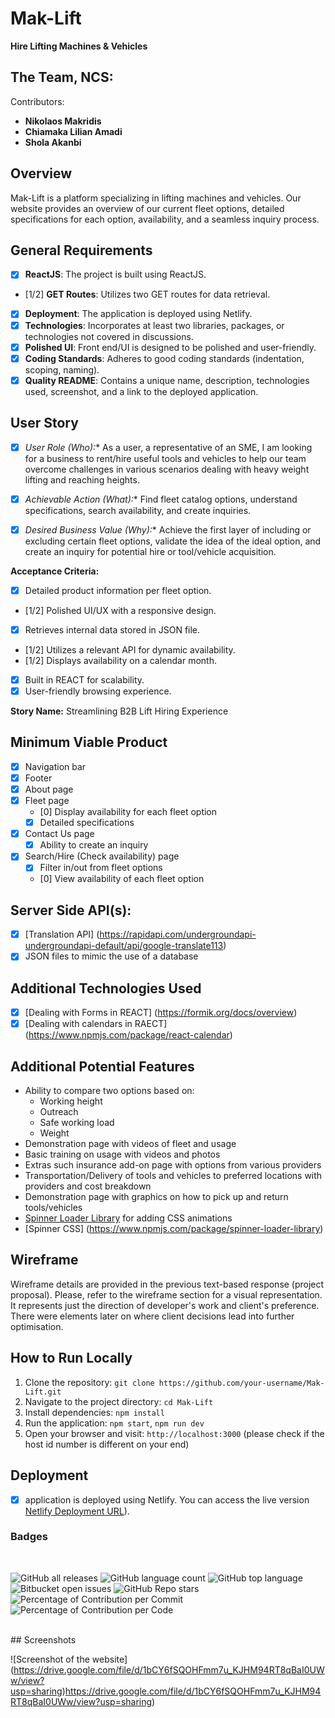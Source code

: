 # Mak-Lift

**Hire Lifting Machines & Vehicles**

## The Team, NCS:

Contributors:
- **Nikolaos Makridis**
- **Chiamaka Lilian Amadi**
- **Shola Akanbi**

## Overview

Mak-Lift is a platform specializing in lifting machines and vehicles. Our website provides an overview of our current fleet options, detailed specifications for each option, availability, and a seamless inquiry process.

## General Requirements

- [x] **ReactJS**: The project is built using ReactJS.
- [1/2] **GET Routes**: Utilizes two GET routes for data retrieval.
- [x] **Deployment**: The application is deployed using Netlify.
- [x] **Technologies**: Incorporates at least two libraries, packages, or technologies not covered in discussions.
- [x] **Polished UI**: Front end/UI is designed to be polished and user-friendly.
- [x] **Coding Standards**: Adheres to good coding standards (indentation, scoping, naming).
- [x] **Quality README**: Contains a unique name, description, technologies used, screenshot, and a link to the deployed application.

## User Story

- [x] *User Role (Who):** As a user, a representative of an SME, I am looking for a business to rent/hire useful tools and vehicles to help our team overcome challenges in various scenarios dealing with heavy weight lifting and reaching heights.

- [x] *Achievable Action (What):** Find fleet catalog options, understand specifications, search availability, and create inquiries.

- [x] *Desired Business Value (Why):** Achieve the first layer of including or excluding certain fleet options, validate the idea of the ideal option, and create an inquiry for potential hire or tool/vehicle acquisition.

**Acceptance Criteria:**
- [x] Detailed product information per fleet option.
- [1/2] Polished UI/UX with a responsive design.
- [x] Retrieves internal data stored in JSON file.
- [1/2] Utilizes a relevant API for dynamic availability.
- [1/2] Displays availability on a calendar month.
- [x] Built in REACT for scalability.
- [x] User-friendly browsing experience.

**Story Name:** 
Streamlining B2B Lift Hiring Experience

## Minimum Viable Product

- [x] Navigation bar
- [x] Footer
- [x] About page
- [x] Fleet page
  - [0] Display availability for each fleet option
  - [x] Detailed specifications
- [x] Contact Us page
  - [x] Ability to create an inquiry
- [x] Search/Hire (Check availability) page
  - [x] Filter in/out from fleet options
  - [0] View availability of each fleet option
  

## Server Side API(s):

- [x] [Translation  API] (https://rapidapi.com/undergroundapi-undergroundapi-default/api/google-translate113)
- [x] JSON files to mimic the use of a database

## Additional Technologies Used

- [x] [Dealing with Forms in REACT] (https://formik.org/docs/overview)
- [X] [Dealing with calendars in RAECT] (https://www.npmjs.com/package/react-calendar)

## Additional Potential Features

- Ability to compare two options based on:
  - Working height
  - Outreach
  - Safe working load
  - Weight
- Demonstration page with videos of fleet and usage
- Basic training on usage with videos and photos
- Extras such insurance add-on page with options from various providers
- Transportation/Delivery of tools and vehicles to preferred locations with providers and cost breakdown
- Demonstration page with graphics on how to pick up and return tools/vehicles
- [Spinner Loader Library](https://www.npmjs.com/package/spinner-loader-library) for adding CSS animations
- [Spinner CSS] (https://www.npmjs.com/package/spinner-loader-library)

## Wireframe

Wireframe details are provided in the previous text-based response (project proposal). Please, refer to the wireframe section for a visual representation. It represents just the direction of developer's work and client's preference. There were elements later on where client decisions lead into further optimisation.

## How to Run Locally

1. Clone the repository: `git clone https://github.com/your-username/Mak-Lift.git`
2. Navigate to the project directory: `cd Mak-Lift`
3. Install dependencies: `npm install`
4. Run the application: `npm start`, `npm run dev`
5. Open your browser and visit: `http://localhost:3000` (please check if the host id number is different on your end)

## Deployment

- [x]  application is deployed using Netlify. You can access the live version [Netlify Deployment URL](https://mak-lift.netlify.app/)).

### Badges

<br>

![GitHub all releases](https://img.shields.io/github/downloads/nikomakr/mak-lift/total)
![GitHub language count](https://img.shields.io/github/languages/count/nikomakr/mak-lift)
![GitHub top language](https://img.shields.io/github/languages/top/nikomakr/mak-lift?color=yellow)
![Bitbucket open issues](https://img.shields.io/bitbucket/issues/nikomakr/mak-lift)
![GitHub Repo stars](https://img.shields.io/github/stars/nikomakr/mak-lift?style=social)
![Percentage of Contribution per Commit](https://img.shields.io/github/commit-activity/m/nikomakr/mak-lift)
![Percentage of Contribution per Code](https://img.shields.io/github/contributors-anon/nikomakr/mak-lift)

<br>
## Screenshots

![Screenshot of the website] (https://drive.google.com/file/d/1bCY6fSQOHFmm7u_KJHM94RT8qBaI0UWw/view?usp=sharing)https://drive.google.com/file/d/1bCY6fSQOHFmm7u_KJHM94RT8qBaI0UWw/view?usp=sharing)
